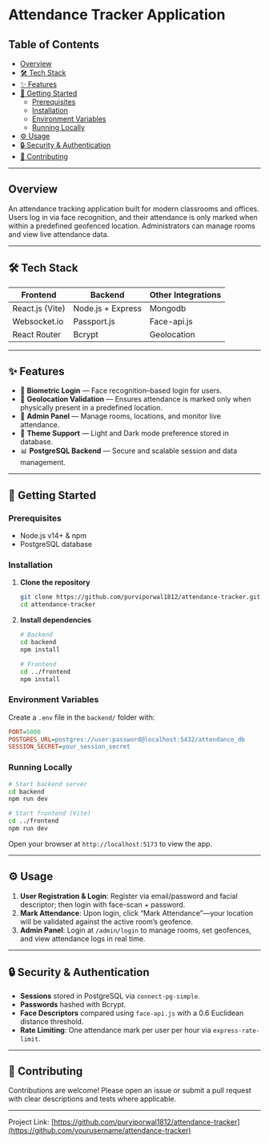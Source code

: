 # Attendance Tracker Application

## Table of Contents

- [Overview](#overview)
- [🛠️ Tech Stack](#-tech-stack)
- [✨ Features](#-features)
- [🚀 Getting Started](#-getting-started)
  - [Prerequisites](#prerequisites)
  - [Installation](#installation)
  - [Environment Variables](#environment-variables)
  - [Running Locally](#running-locally)
- [⚙️ Usage](#-usage)
- [🔒 Security & Authentication](#-security--authentication)
- [🤝 Contributing](#-contributing)

---

## Overview

An attendance tracking application built for modern classrooms and offices. Users log in via face recognition, and their attendance is only marked when within a predefined geofenced location. Administrators can manage rooms and view live attendance data.

---

## 🛠️ Tech Stack

| Frontend                  | Backend                  | Other Integrations   |
|---------------------------|--------------------------|----------------------|
| React.js (Vite)           | Node.js + Express        | Mongodb              |
| Websocket.io              | Passport.js              | Face-api.js          |
| React Router              | Bcrypt                   | Geolocation          |

---

## ✨ Features

- 👤 **Biometric Login** — Face recognition–based login for users.
- 📍 **Geolocation Validation** — Ensures attendance is marked only when physically present in a predefined location.
- 🔐 **Admin Panel** — Manage rooms, locations, and monitor live attendance.
- 🎨 **Theme Support** — Light and Dark mode preference stored in database.
- 📊 **PostgreSQL Backend** — Secure and scalable session and data management.

---

## 🚀 Getting Started

### Prerequisites

- Node.js v14+ & npm
- PostgreSQL database

### Installation

1. **Clone the repository**
   ```bash
   git clone https://github.com/purviporwal1812/attendance-tracker.git
   cd attendance-tracker
   ```

2. **Install dependencies**
   ```bash
   # Backend
   cd backend
   npm install

   # Frontend
   cd ../frontend
   npm install
   ```

### Environment Variables

Create a `.env` file in the `backend/` folder with:
```ini
PORT=5000
POSTGRES_URL=postgres://user:password@localhost:5432/attendance_db
SESSION_SECRET=your_session_secret
``` 

### Running Locally

```bash
# Start backend server
cd backend
npm run dev

# Start frontend (Vite)
cd ../frontend
npm run dev
```

Open your browser at `http://localhost:5173` to view the app.

---

## ⚙️ Usage

1. **User Registration & Login**: Register via email/password and facial descriptor; then login with face-scan + password.
2. **Mark Attendance**: Upon login, click “Mark Attendance”—your location will be validated against the active room’s geofence.
3. **Admin Panel**: Login at `/admin/login` to manage rooms, set geofences, and view attendance logs in real time.

---

## 🔒 Security & Authentication

- **Sessions** stored in PostgreSQL via `connect-pg-simple`.
- **Passwords** hashed with Bcrypt.
- **Face Descriptors** compared using `face-api.js` with a 0.6 Euclidean distance threshold.
- **Rate Limiting**: One attendance mark per user per hour via `express-rate-limit`.

---

## 🤝 Contributing

Contributions are welcome! Please open an issue or submit a pull request with clear descriptions and tests where applicable.

---


Project Link: [https://github.com/purviporwal1812/attendance-tracker](https://github.com/yourusername/attendance-tracker)
